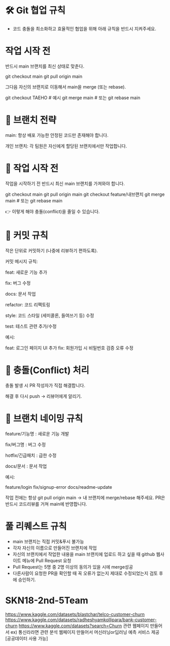 # 🛠️ Git 협업 규칙
- 코드 충돌을 최소화하고 효율적인 협업을 위해 아래 규칙을 반드시 지켜주세요.

# 작업 시작 전

반드시 main 브랜치를 최신 상태로 맞춘다.

git checkout main
git pull origin main


그다음 자신의 브랜치로 이동해서 main을 merge (또는 rebase).

git checkout TAEHO   # 예시
git merge main   # 또는 git rebase main

# 📌 브랜치 전략

main: 항상 배포 가능한 안정된 코드만 존재해야 합니다.

개인 브랜치: 각 팀원은 자신에게 할당된 브랜치에서만 작업합니다.

# 📌 작업 시작 전

작업을 시작하기 전 반드시 최신 main 브랜치를 가져와야 합니다.

git checkout main
git pull origin main
git checkout feature/내브랜치
git merge main   # 또는 git rebase main


👉 이렇게 해야 충돌(conflict)을 줄일 수 있습니다.

# 📌 커밋 규칙

작은 단위로 커밋하기 (나중에 리뷰하기 편하도록).

커밋 메시지 규칙:

feat: 새로운 기능 추가

fix: 버그 수정

docs: 문서 작업

refactor: 코드 리팩토링

style: 코드 스타일 (세미콜론, 들여쓰기 등) 수정

test: 테스트 관련 추가/수정

예시:

feat: 로그인 페이지 UI 추가
fix: 회원가입 시 비밀번호 검증 오류 수정

# 📌 충돌(Conflict) 처리

충돌 발생 시 PR 작성자가 직접 해결합니다.

해결 후 다시 push → 리뷰어에게 알리기.

# 📌 브랜치 네이밍 규칙

feature/기능명 : 새로운 기능 개발

fix/버그명 : 버그 수정

hotfix/긴급패치 : 급한 수정

docs/문서 : 문서 작업

예시:

feature/login
fix/signup-error
docs/readme-update


작업 전에는 항상 git pull origin main → 내 브랜치에 merge/rebase 해주세요.
PR은 반드시 코드리뷰를 거쳐 main에 반영합니다.

# 풀 리퀘스트 규칙
- main 브랜치는 직접 커밋&푸시 불가능
- 각자 자신의 이름으로 만들어진 브랜치에 작업
- 자신의 브랜치에서 작업한 내용을 main 브랜치에 업로드 하고 싶을 때 github 웹사이트 메뉴에 Pull Request 요청
- Pull Request는 5명 중 2명 이상의 동의가 있을 시에 merge성공
- 다른사람이 요청한 PR을 확인할 때 꼭 오류가 없는지 제대로 수정되었는지 검토 후에 승인하기.

# SKN18-2nd-5Team
https://www.kaggle.com/datasets/blastchar/telco-customer-churn
https://www.kaggle.com/datasets/radheshyamkollipara/bank-customer-churn
https://www.kaggle.com/datasets?search=Churn
관련 웹페이지 만들어서
ex) 통신라라면 관련 분석 웹페이지 만들어서 머신러닝or딥러닝
예측 서비스 제공
[공공데이터 사용 가능]
